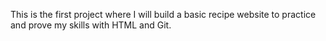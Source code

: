This is the first project where I will build a basic recipe website to
practice and prove my skills with HTML and Git.